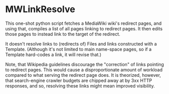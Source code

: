 # MWLinkResolve

This one-shot python script fetches a MediaWiki wiki's redirect pages, and using that, compiles a list of all pages linking to redirect pages. It then edits those pages to instead link to the target of the redirect.

It doesn't resolve links to (redirects of) Files and links constructed with a Template. (Although it's not limited to main name-space pages, so if a Template hard-codes a link, it will revise that.)

Note, that Wikipedia guidelines discourage the "correction" of links pointing to redirect pages. This would cause a disproportionate amount of workload compared to what serving the redirect page does. It is theorized, however, that search-engine crawler budgets are chipped away at by 3xx HTTP responses, and so, resolving these links might mean improved visibility.
